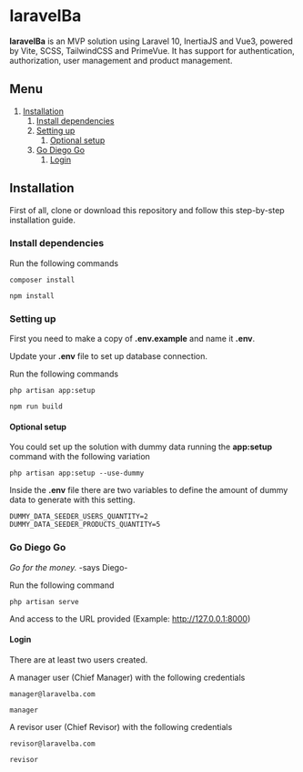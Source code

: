 # laravelBa

**laravelBa** is an MVP solution using Laravel 10, InertiaJS and Vue3, powered by Vite, SCSS, TailwindCSS and PrimeVue.
It has support for authentication, authorization, user management and product management.

## Menu
1. [Installation](#installation)
    1. [Install dependencies](#install-dependencies)
    2. [Setting up](#setting-up)
        1. [Optional setup](#optional-setup)
    3. [Go Diego Go](#go-diego-go)
        1. [Login](#login)

## Installation
First of all, clone or download this repository and follow this step-by-step installation guide.

### Install dependencies
Run the following commands
```
composer install
```

```
npm install
```

### Setting up
First you need to make a copy of **.env.example** and name it **.env**.

Update your **.env** file to set up database connection.

Run the following commands
```
php artisan app:setup
```
```
npm run build
```

#### Optional setup

You could set up the solution with dummy data running the **app:setup** command with the following variation
```
php artisan app:setup --use-dummy
```

Inside the **.env** file there are two variables to define the amount of dummy data to generate with this setting.
```
DUMMY_DATA_SEEDER_USERS_QUANTITY=2
DUMMY_DATA_SEEDER_PRODUCTS_QUANTITY=5
```

### Go Diego Go

*Go for the money.* -says Diego-

Run the following command
```
php artisan serve
```
And access to the URL provided (Example: http://127.0.0.1:8000)

#### Login

There are at least two users created.

A manager user (Chief Manager) with the following credentials

```
manager@laravelba.com
```
```
manager
```

A revisor user (Chief Revisor) with the following credentials

```
revisor@laravelba.com
```
```
revisor
```

